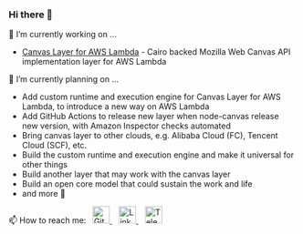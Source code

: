 ### Hi there 👋

<p>🔭 I’m currently working on ...
  <ul>
    <li><a href="https://github.com/charoitel/lambda-layer-canvas-nodejs" alt="Canvas Layer for AWS Lambda">Canvas Layer for AWS Lambda</a> - Cairo backed Mozilla Web Canvas API implementation layer for AWS Lambda</li>
  </ul>
</p>

<p>📝 I’m currently planning on ...
  <ul>
    <li>Add custom runtime and execution engine for Canvas Layer for AWS Lambda, to introduce a new way on AWS Lambda</li>
    <li>Add GitHub Actions to release new layer when node-canvas release new version, with Amazon Inspector checks automated</li>
    <li>Bring canvas layer to other clouds, e.g. Alibaba Cloud (FC), Tencent Cloud (SCF), etc.</li>
    <li>Build the custom runtime and execution engine and make it universal for other things</li>
    <li>Build another layer that may work with the canvas layer</li>
    <li>Build an open core model that could sustain the work and life</li>
    <li>and more 💬</li>
  </ul>
</p>

<p>📫 How to reach me:&nbsp;&nbsp;
  <a href="https://github.com/charoitel">
    <img src="https://cdn.jsdelivr.net/npm/simple-icons@4.25.0/icons/github.svg" width="30px" height="30px" alt="GitHub" />
  </a>&nbsp;&nbsp;
  <a href="https://www.linkedin.com/in/charoitel">
    <img src="https://cdn.jsdelivr.net/npm/simple-icons@4.25.0/icons/linkedin.svg" width="30px" height="30px" alt="LinkedIn" />
  </a>&nbsp;&nbsp;
  <a href="https://t.me/charoitel">
    <img src="https://cdn.jsdelivr.net/npm/simple-icons@4.25.0/icons/telegram.svg" width="30px" height="30px" alt="Telegram" />
  </a>
</p>

<!--
**charoitel/charoitel** is a ✨ _special_ ✨ repository because its `README.md` (this file) appears on your GitHub profile.

Here are some ideas to get you started:

- 🔭 I’m currently working on ...
- 🌱 I’m currently learning ...
- 👯 I’m looking to collaborate on ...
- 🤔 I’m looking for help with ...
- 💬 Ask me about ...
- 📫 How to reach me: ...
- 😄 Pronouns: ...
- ⚡ Fun fact: ...
-->
